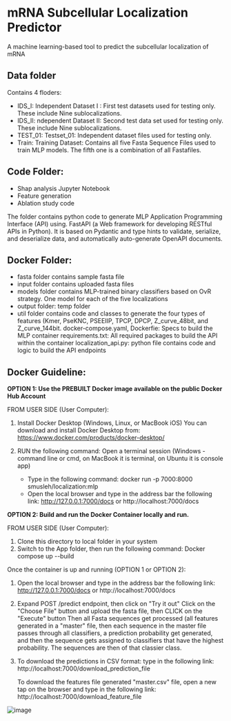 # mRNA Subcellular Localization Predictor
A machine learning-based tool to predict the subcellular localization of mRNA



## Data folder
Contains 4 floders:
* IDS_I: Independent Dataset I : 
         First test datasets used for testing only. These include Nine sublocalizations.
* IDS_II: ndependent Dataset II: 
         Second test data set used for testing only. These include Nine sublocalizations.
* TEST_01: Testset_01: 
         Independent dataset files used for testing only.
* Train: Training Dataset: 
         Contains all five Fasta Sequence Files used to train MLP models. The fifth one is a combination of all Fastafiles.

## Code Folder:
* Shap analysis Jupyter Notebook
* Feature generation 
* Ablation study code


The folder contains python code to generate MLP Application Programming Interface (API) using.
FastAPI (a Web framework for developing RESTful APIs in Python). It is based on Pydantic and 
type hints to validate, serialize, and deserialize data, and automatically auto-generate OpenAPI documents.


 ## Docker Folder:
 * fasta folder contains sample fasta file
 * input folder contains uploaded fasta files
 * models folder contains MLP-trained binary classifiers based on OvR strategy.
                One model for each of the five localizations
 * output folder: temp folder
 * util folder contains code and classes to generate the four types of features (Kmer, PseKNC, PSEEIIP, 
              TPCP, DPCP, Z_curve_48bit, and Z_curve_144bit.
 docker-compose.yaml, Dockerfie: Specs to build the MLP container
 requirements.txt: All required packages to build the API within the container 
 localization_api.py: python file contains code and logic to build the API endpoints
 
## Docker Guideline:
**OPTION 1: Use the PREBUILT Docker image available on the public Docker Hub Account**

FROM USER SIDE (User Computer):
1. Install Docker Desktop (Windows, Linux, or MacBook iOS)
	You can download and install Docker Desktop from: https://www.docker.com/products/docker-desktop/ 

2. RUN the following command: Open a terminal session (Windows - command line or cmd, on MacBook it is terminal, on Ubuntu it is console app)
	- Type in the following command:
		docker run -p 7000:8000 smusleh/localization:mlp
	- Open the local browser and type in the address bar the following link:
	  http://127.0.0.1:7000/docs or http://localhost:7000/docs  

**OPTION 2: Build and run the Docker Container locally and run.**

FROM USER SIDE (User Computer):
1. Clone this directory to local folder in your system
2. Switch to the App folder, then run the following command:
	Docker compose up --build

Once the container is up and running (OPTION 1 or OPTION 2):

1. Open the local browser and type in the address bar the following link:
	http://127.0.0.1:7000/docs or http://localhost:7000/docs 

2. Expand POST /predict endpoint, then click on "Try it out"
   Click on the "Choose File" button and upload the fasta file, then CLICK on the "Execute" button
   Then all Fasta sequences get processed (all features generated in a "master" file, then
   each sequence in the master file passes through all classifiers, a prediction probability
   get generated, and then the sequence gets assigned to classifiers that have the highest 
   probability. The sequences are then of that classier class.
   
3. To download the predictions in CSV format:
   type in the following link:
   http://localhost:7000/download_prediction_file
   
   To download the features file generated "master.csv" file, open a new tap on the browser and
   type in the following link:
   http://localhost:7000/download_feature_file
   


![image](https://user-images.githubusercontent.com/19537901/211211409-4faea38c-76f3-4f08-b7bf-bbfd4f0d86c9.png)


